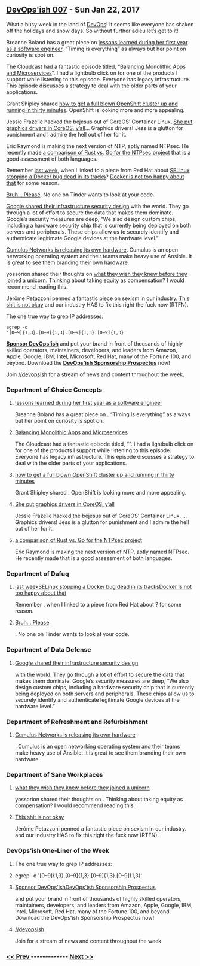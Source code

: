 ## [DevOps'ish 007](https://devopsish.com/007) - Sun Jan 22, 2017

What a busy week in the land of <a href="https://devopsish.com/">DevOps</a>! It seems like everyone has shaken off the holidays and snow days. So without further adieu let’s get to it!

Breanne Boland has a great piece on <a href="http://breanneboland.com/blog/2017/01/11/11-lessons-first-year-software-engineering/">lessons learned during her first year as a software engineer</a>. “Timing is everything” as always but her point on curiosity is spot on.

The Cloudcast had a fantastic episode titled, “<a href="http://www.thecloudcast.net/2017/01/the-cloudcast-286-balancing-monolithic.html">Balancing Monolithic Apps and Microservices</a>”. I had a lightbulb click on for one of the products I support while listening to this episode. Everyone has legacy infrastructure. This episode discusses a strategy to deal with the older parts of your applications.

Grant Shipley shared <a href="https://blog.openshift.com/openshift-developers-set-full-cluster-30-minutes/">how to get a full blown OpenShift cluster up and running in thirty minutes</a>. OpenShift is looking more and more appealing.

Jessie Frazelle hacked the bejesus out of CoreOS’ Container Linux. <a href="https://blog.jessfraz.com/post/ultimate-linux-on-the-desktop/">She put graphics drivers in CoreOS, y’all</a>… Graphics drivers! Jess is a glutton for punishment and I admire the hell out of her for it.

Eric Raymond is making the next version of NTP, aptly named NTPsec. He recently made <a href="https://blog.ntpsec.org/2017/01/18/rust-vs-go.html">a comparison of Rust vs. Go for the NTPsec project</a> that is a good assessment of both languages.

Remember <a href="../006/">last week</a>, when I linked to a piece from Red Hat about <a href="http://rhelblog.redhat.com/2017/01/13/selinux-mitigates-container-vulnerability/">SELinux stopping a Docker bug dead in its tracks</a>? <a href="http://thenewstack.io/docker-calls-out-red-hat/">Docker is not too happy about that</a> for some reason.

<a href="https://psiloveyou.xyz/help-me-im-on-tinder-i-don-t-want-to-see-your-code-711de4986ab8#.plk8m2y9b">Bruh… Please</a>. No one on Tinder wants to look at your code.

<a href="https://cloud.google.com/security/security-design/">Google shared their infrastructure security design</a> with the world. They go through a lot of effort to secure the data that makes them dominate. Google’s security measures are deep, “We also design custom chips, including a hardware security chip that is currently being deployed on both servers and peripherals. These chips allow us to securely identify and authenticate legitimate Google devices at the hardware level.”

<a href="http://www.theregister.co.uk/2017/01/19/cumulus_networks_writes_its_name_on_a_white_box/">Cumulus Networks is releasing its own hardware</a>. Cumulus is an open networking operating system and their teams make heavy use of Ansible. It is great to see them branding their own hardware.

yossorion shared their thoughts on <a href="https://gist.github.com/yossorion/4965df74fd6da6cdc280ec57e83a202d">what they wish they knew before they joined a unicorn</a>. Thinking about taking equity as compensation? I would recommend reading this.

Jérôme Petazzoni penned a fantastic piece on sexism in our industry. <a href="http://jpetazzo.github.io/2017/01/15/yes-all-men/">This shit is not okay</a> and our industry HAS to fix this right the fuck now (RTFN).

The one true way to grep IP addresses:

<code>egrep -o &#39;[0–9]{1,3}\.[0–9]{1,3}\.[0–9]{1,3}\.[0–9]{1,3}&#39;</code>

<a href="https://devopsish.com/sponsor/" title="Sponsor DevOps&#39;ish"><strong>Sponsor DevOps&#39;ish</strong></a> and put your brand in front of thousands of highly skilled operators, maintainers, developers, and leaders from Amazon, Apple, Google, IBM, Intel, Microsoft, Red Hat, many of the Fortune 100, and beyond. Download the <strong><a href="https://devopsi.sh/prospectus">DevOps&#39;ish Sponsorship Prospectus</a></strong> now!

Join <a href="https://www.reddit.com/r/devopsish/">/<span class="fa fa-reddit-alien fa-sm" aria-hidden="true"></span>/devopsish</a> for a stream of news and content throughout the week.

### Department of Choice Concepts

1. [lessons learned during her first year as a software engineer](http://breanneboland.com/blog/2017/01/11/11-lessons-first-year-software-engineering/)

    Breanne Boland has a great piece on . “Timing is everything” as always but her point on curiosity is spot on.
1. [Balancing Monolithic Apps and Microservices](http://www.thecloudcast.net/2017/01/the-cloudcast-286-balancing-monolithic.html)

    The Cloudcast had a fantastic episode titled, “”. I had a lightbulb click on for one of the products I support while listening to this episode. Everyone has legacy infrastructure. This episode discusses a strategy to deal with the older parts of your applications.
1. [how to get a full blown OpenShift cluster up and running in thirty minutes](https://blog.openshift.com/openshift-developers-set-full-cluster-30-minutes/)

    Grant Shipley shared . OpenShift is looking more and more appealing.
1. [She put graphics drivers in CoreOS, y’all](https://blog.jessfraz.com/post/ultimate-linux-on-the-desktop/)

    Jessie Frazelle hacked the bejesus out of CoreOS’ Container Linux. … Graphics drivers! Jess is a glutton for punishment and I admire the hell out of her for it.
1. [a comparison of Rust vs. Go for the NTPsec project](https://blog.ntpsec.org/2017/01/18/rust-vs-go.html)

    Eric Raymond is making the next version of NTP, aptly named NTPsec. He recently made  that is a good assessment of both languages.
### Department of Dafuq

1. [last weekSELinux stopping a Docker bug dead in its tracksDocker is not too happy about that](../006/)

    Remember , when I linked to a piece from Red Hat about ?  for some reason.
1. [Bruh… Please](https://psiloveyou.xyz/help-me-im-on-tinder-i-don-t-want-to-see-your-code-711de4986ab8#.plk8m2y9b)

    . No one on Tinder wants to look at your code.
### Department of Data Defense

1. [Google shared their infrastructure security design](https://cloud.google.com/security/security-design/)

    with the world. They go through a lot of effort to secure the data that makes them dominate. Google’s security measures are deep, “We also design custom chips, including a hardware security chip that is currently being deployed on both servers and peripherals. These chips allow us to securely identify and authenticate legitimate Google devices at the hardware level.”
### Department of Refreshment and Refurbishment

1. [Cumulus Networks is releasing its own hardware](http://www.theregister.co.uk/2017/01/19/cumulus_networks_writes_its_name_on_a_white_box/)

    . Cumulus is an open networking operating system and their teams make heavy use of Ansible. It is great to see them branding their own hardware.
### Department of Sane Workplaces

1. [what they wish they knew before they joined a unicorn](https://gist.github.com/yossorion/4965df74fd6da6cdc280ec57e83a202d)

    yossorion shared their thoughts on . Thinking about taking equity as compensation? I would recommend reading this.
1. [This shit is not okay](http://jpetazzo.github.io/2017/01/15/yes-all-men/)

    Jérôme Petazzoni penned a fantastic piece on sexism in our industry.  and our industry HAS to fix this right the fuck now (RTFN).
### DevOps’ish One-Liner of the Week

1. []()

    The one true way to grep IP addresses:
1. []()

    egrep -o '[0–9]{1,3}\.[0–9]{1,3}\.[0–9]{1,3}\.[0–9]{1,3}'
1. [Sponsor DevOps'ishDevOps'ish Sponsorship Prospectus](https://devopsish.com/sponsor/)

    and put your brand in front of thousands of highly skilled operators, maintainers, developers, and leaders from Amazon, Apple, Google, IBM, Intel, Microsoft, Red Hat, many of the Fortune 100, and beyond. Download the DevOps'ish Sponsorship Prospectus now!
1. [//devopsish](https://www.reddit.com/r/devopsish/)

    Join  for a stream of news and content throughout the week.

### [ << Prev ](sreweekly-6.md) ------------- [ Next >> ](sreweekly-8.md)